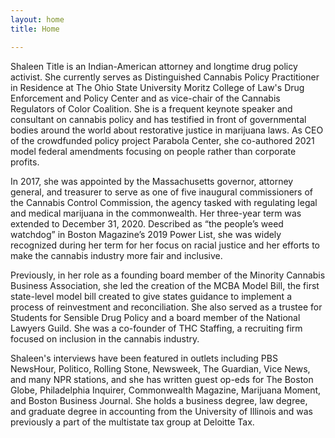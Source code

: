 ```yaml
---
layout: home
title: Home

---
```

<aside class="home__intro"> <figure class="home__avatar"></figure></aside> Shaleen Title is an Indian-American attorney and longtime drug policy activist. She currently serves as Distinguished Cannabis Policy Practitioner in Residence at The Ohio State University Moritz College of Law's Drug Enforcement and Policy Center and as vice-chair of the Cannabis Regulators of Color Coalition. She is a frequent keynote speaker and consultant on cannabis policy and has testified in front of governmental bodies around the world about restorative justice in marijuana laws. As CEO of the crowdfunded policy project Parabola Center, she co-authored 2021 model federal amendments focusing on people rather than corporate profits.

In 2017, she was appointed by the Massachusetts governor, attorney general, and treasurer to serve as one of five inaugural commissioners of the Cannabis Control Commission, the agency tasked with regulating legal and medical marijuana in the commonwealth. Her three-year term was extended to December 31, 2020. Described as “the people’s weed watchdog” in Boston Magazine’s 2019 Power List, she was widely recognized during her term for her focus on racial justice and her efforts to make the cannabis industry more fair and inclusive.

Previously, in her role as a founding board member of the Minority Cannabis Business Association, she led the creation of the MCBA Model Bill, the first state-level model bill created to give states guidance to implement a process of reinvestment and reconciliation. She also served as a trustee for Students for Sensible Drug Policy and a board member of the National Lawyers Guild. She was a co-founder of THC Staffing, a recruiting firm focused on inclusion in the cannabis industry.

Shaleen's interviews have been featured in outlets including PBS NewsHour, Politico, Rolling Stone, Newsweek, The Guardian, Vice News, and many NPR stations, and she has written guest op-eds for The Boston Globe, Philadelphia Inquirer, Commonwealth Magazine, Marijuana Moment, and Boston Business Journal. She holds a business degree, law degree, and graduate degree in accounting from the University of Illinois and was previously a part of the multistate tax group at Deloitte Tax.